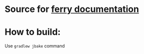# Source for [ferry documentation](https://saladinkzn.github.io/ferry)

# How to build:

Use `gradlew jbake` command